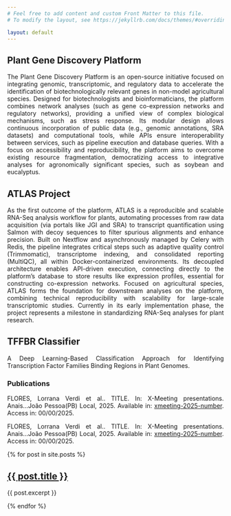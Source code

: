 ```yaml
---
# Feel free to add content and custom Front Matter to this file.
# To modify the layout, see https://jekyllrb.com/docs/themes/#overriding-theme-defaults

layout: default
---
```


## Plant Gene Discovery Platform

<p align="justify">
    The Plant Gene Discovery Platform is an open-source initiative focused on integrating genomic, transcriptomic, and regulatory data to accelerate the identification of biotechnologically relevant genes in non-model agricultural species. Designed for biotechnologists and bioinformaticians, the platform combines network analyses (such as gene co-expression networks and regulatory networks), providing a unified view of complex biological mechanisms, such as stress response. Its modular design allows continuous incorporation of public data (e.g., genomic annotations, SRA datasets) and computational tools, while APIs ensure interoperability between services, such as pipeline execution and database queries. With a focus on accessibility and reproducibility, the platform aims to overcome existing resource fragmentation, democratizing access to integrative analyses for agronomically significant species, such as soybean and eucalyptus. 
</p>

## ATLAS Project

<p align="justify">
    As the first outcome of the platform, ATLAS is a reproducible and scalable RNA-Seq analysis workflow for plants, automating processes from raw data acquisition (via portals like JGI and SRA) to transcript quantification using Salmon with decoy sequences to filter spurious alignments and enhance precision. Built on Nextflow and asynchronously managed by Celery with Redis, the pipeline integrates critical steps such as adaptive quality control (Trimmomatic), transcriptome indexing, and consolidated reporting (MultiQC), all within Docker-containerized environments. Its decoupled architecture enables API-driven execution, connecting directly to the platform’s database to store results like expression profiles, essential for constructing co-expression networks. Focused on agricultural species, ATLAS forms the foundation for downstream analyses on the platform, combining technical reproducibility with scalability for large-scale transcriptomic studies. Currently in its early implementation phase, the project represents a milestone in standardizing RNA-Seq analyses for plant research.
</p>

## TFFBR Classifier

<p align="justify">
A Deep Learning-Based Classification Approach for Identifying Transcription Factor Families Binding Regions in Plant Genomes.
</p>

### Publications

<p align="justify">
FLORES, Lorrana Verdi et al.. TITLE. In: X-Meeting presentations. Anais...João Pessoa(PB) Local, 2025. Available in: <a href="" target="_blank">xmeeting-2025-number</a>. Access in: 00/00/2025.
</p>

<p align="justify">
FLORES, Lorrana Verdi et al.. TITLE. In: X-Meeting presentations. Anais...João Pessoa(PB) Local, 2025. Available in: <a href="" target="_blank">xmeeting-2025-number</a>. Access in: 00/00/2025.
</p>

{% for post in site.posts %}

  <h2><a href="{{ post.url }}">{{ post.title }}</a></h2>
  <p>{{ post.excerpt }}</p>
{% endfor %}
